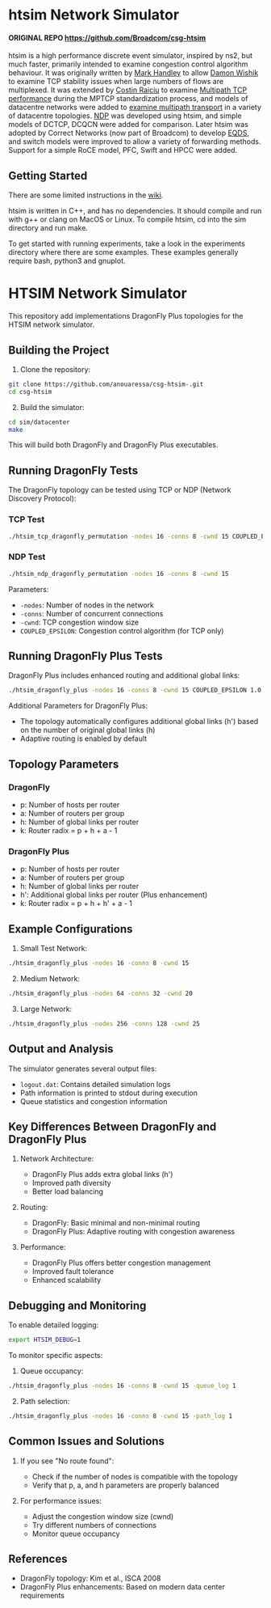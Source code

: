 # htsim Network Simulator

####  ORIGINAL REPO    https://github.com/Broadcom/csg-htsim

htsim is a high performance discrete event simulator, inspired by ns2, but much faster, primarily intended to examine congestion control algorithm behaviour.  It was originally written by [Mark Handley](http://www0.cs.ucl.ac.uk/staff/M.Handley/) to allow [Damon Wishik](https://www.cl.cam.ac.uk/~djw1005/) to examine TCP stability issues when large numbers of flows are multiplexed.  It was extended by [Costin Raiciu](http://nets.cs.pub.ro/~costin/) to examine [Multipath TCP performance](http://nets.cs.pub.ro/~costin/files/mptcp-nsdi.pdf) during the MPTCP standardization process, and models of datacentre networks were added to [examine multipath transport](http://nets.cs.pub.ro/~costin/files/mptcp_dc_sigcomm.pdf) in a variety of datacentre topologies.  [NDP](http://nets.cs.pub.ro/~costin/files/ndp.pdf) was developed using htsim, and simple models of DCTCP, DCQCN were added for comparison.  Later htsim was adopted by Correct Networks (now part of Broadcom) to develop [EQDS](http://nets.cs.pub.ro/~costin/files/eqds.pdf), and switch models were improved to allow a variety of forwarding methods.  Support for a simple RoCE model, PFC, Swift and HPCC were added.

## Getting Started

There are some limited instructions in the [wiki](https://github.com/Broadcom/csg-htsim/wiki).  

htsim is written in C++, and has no dependencies.  It should compile and run with g++ or clang on MacOS or Linux.  To compile htsim, cd into the sim directory and run make.

To get started with running experiments, take a look in the experiments directory where there are some examples.  These examples generally require bash, python3 and gnuplot.




# HTSIM Network Simulator 

This repository add implementations DragonFly Plus topologies for the HTSIM network simulator.

## Building the Project

1. Clone the repository:
```bash
git clone https://github.com/anouaressa/csg-htsim-.git
cd csg-htsim
```

2. Build the simulator:
```bash
cd sim/datacenter
make
```

This will build both DragonFly and DragonFly Plus executables.

## Running DragonFly Tests

The DragonFly topology can be tested using TCP or NDP (Network Discovery Protocol):

### TCP Test
```bash
./htsim_tcp_dragonfly_permutation -nodes 16 -conns 8 -cwnd 15 COUPLED_EPSILON 1.0
```

### NDP Test
```bash
./htsim_ndp_dragonfly_permutation -nodes 16 -conns 8 -cwnd 15
```

Parameters:
- `-nodes`: Number of nodes in the network
- `-conns`: Number of concurrent connections
- `-cwnd`: TCP congestion window size
- `COUPLED_EPSILON`: Congestion control algorithm (for TCP only)

## Running DragonFly Plus Tests

DragonFly Plus includes enhanced routing and additional global links:

```bash
./htsim_dragonfly_plus -nodes 16 -conns 8 -cwnd 15 COUPLED_EPSILON 1.0
```

Additional Parameters for DragonFly Plus:
- The topology automatically configures additional global links (h') based on the number of original global links (h)
- Adaptive routing is enabled by default

## Topology Parameters

### DragonFly
- p: Number of hosts per router
- a: Number of routers per group
- h: Number of global links per router
- k: Router radix = p + h + a - 1

### DragonFly Plus
- p: Number of hosts per router
- a: Number of routers per group
- h: Number of global links per router
- h': Additional global links per router (Plus enhancement)
- k: Router radix = p + h + h' + a - 1

## Example Configurations

1. Small Test Network:
```bash
./htsim_dragonfly_plus -nodes 16 -conns 8 -cwnd 15
```

2. Medium Network:
```bash
./htsim_dragonfly_plus -nodes 64 -conns 32 -cwnd 20
```

3. Large Network:
```bash
./htsim_dragonfly_plus -nodes 256 -conns 128 -cwnd 25
```

## Output and Analysis

The simulator generates several output files:
- `logout.dat`: Contains detailed simulation logs
- Path information is printed to stdout during execution
- Queue statistics and congestion information

## Key Differences Between DragonFly and DragonFly Plus

1. Network Architecture:
   - DragonFly Plus adds extra global links (h')
   - Improved path diversity
   - Better load balancing

2. Routing:
   - DragonFly: Basic minimal and non-minimal routing
   - DragonFly Plus: Adaptive routing with congestion awareness

3. Performance:
   - DragonFly Plus offers better congestion management
   - Improved fault tolerance
   - Enhanced scalability

## Debugging and Monitoring

To enable detailed logging:
```bash
export HTSIM_DEBUG=1
```

To monitor specific aspects:
1. Queue occupancy:
```bash
./htsim_dragonfly_plus -nodes 16 -conns 8 -cwnd 15 -queue_log 1
```

2. Path selection:
```bash
./htsim_dragonfly_plus -nodes 16 -conns 8 -cwnd 15 -path_log 1
```

## Common Issues and Solutions

1. If you see "No route found":
   - Check if the number of nodes is compatible with the topology
   - Verify that p, a, and h parameters are properly balanced

2. For performance issues:
   - Adjust the congestion window size (cwnd)
   - Try different numbers of connections
   - Monitor queue occupancy

## References

- DragonFly topology: Kim et al., ISCA 2008
- DragonFly Plus enhancements: Based on modern data center requirements 
